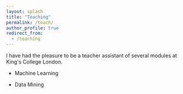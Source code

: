 ```yaml
---
layout: splash
title: "Teaching"
permalink: /teach/
author_profile: true
redirect_from:
  - /teaching
---
```


I have had the pleasure to be a teacher assistant of several modules at King's College London.

* Machine Learning

* Data Mining
